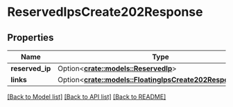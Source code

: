 # ReservedIpsCreate202Response

## Properties

Name | Type | Description | Notes
------------ | ------------- | ------------- | -------------
**reserved_ip** | Option<[**crate::models::ReservedIp**](reserved_ip.md)> |  | [optional]
**links** | Option<[**crate::models::FloatingIpsCreate202ResponseLinks**](floatingIPs_create_202_response_links.md)> |  | [optional]

[[Back to Model list]](../README.md#documentation-for-models) [[Back to API list]](../README.md#documentation-for-api-endpoints) [[Back to README]](../README.md)


